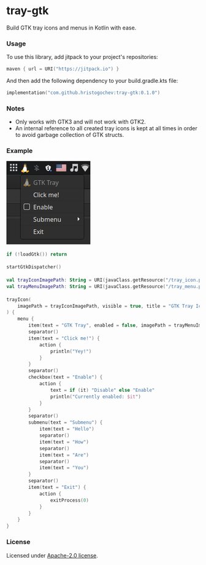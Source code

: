 # tray-gtk

Build GTK tray icons and menus in Kotlin with ease.</br>

### Usage

To use this library, add jitpack to your project's repositories:

```kotlin
maven { url = URI("https://jitpack.io") }
```

And then add the following dependency to your build.gradle.kts file:

```kotlin
implementation("com.github.hristogochev:tray-gtk:0.1.0")
```

### Notes

* Only works with GTK3 and will not work with GTK2.
* An internal reference to all created tray icons is kept at all times in order to avoid garbage collection of GTK structs.


### Example

![Preview](./preview.png)

```kotlin
if (!loadGtk()) return

startGtkDispatcher()

val trayIconImagePath: String = URI(javaClass.getResource("/tray_icon.png")?.toExternalForm()!!).path
val trayMenuImagePath: String = URI(javaClass.getResource("/tray_menu.png")?.toExternalForm()!!).path

trayIcon(
    imagePath = trayIconImagePath, visible = true, title = "GTK Tray Icon", tooltip = "GTK Tray Icon"
) {
    menu {
        item(text = "GTK Tray", enabled = false, imagePath = trayMenuImagePath)
        separator()
        item(text = "Click me!") {
            action {
                println("Yey!")
            }
        }
        separator()
        checkbox(text = "Enable") {
            action {
                text = if (it) "Disable" else "Enable"
                println("Currently enabled: $it")
            }
        }
        separator()
        submenu(text = "Submenu") {
            item(text = "Hello")
            separator()
            item(text = "How")
            separator()
            item(text = "Are")
            separator()
            item(text = "You")
        }
        separator()
        item(text = "Exit") {
            action {
                exitProcess(0)
            }
        }
    }
}
```

### License

Licensed under [Apache-2.0 license](https://github.com/hristogochev/tray-gtk/blob/master/LICENSE).
